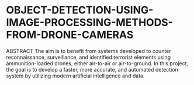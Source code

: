 # OBJECT-DETECTION-USING-IMAGE-PROCESSING-METHODS-FROM-DRONE-CAMERAS
ABSTRACT The aim is to benefit from systems developed to counter reconnaissance, surveillance, and identified terrorist elements using ammunition-loaded drones, either air-to-air or air-to-ground. In this project, the goal is to develop a faster, more accurate, and automated detection system by utilizing modern artificial intelligence and data.
